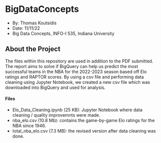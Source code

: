 # BigDataConcepts

- By: Thomas Koutsidis
- Date: 11/11/22
- Big Data Concepts, INFO-I 535, Indiana University

## About the Project
The files within this repository are used in addition to the PDF submitted. The report aims to solve if BigQuery can help us predict the most successful teams in the NBA for the 2022-2023 season based off Elo ratings and RAPTOR scores. By using a csv file and performing data cleaning using Jupyter Notebook, we created a new csv file which was downloaded into BigQuery and used for analysis.

#### Files
- Elo_Data_Cleaning.ipynb (25 KB): Jupyter Notebook where data cleaning / quality improvemnts were made.
- nba_elo.csv (10.8 Mb): contains the game-by-game Elo ratings for the NBA since 1946.
- total_nba_elo.csv (7.3 MB): the revised version after data cleaning was done.
